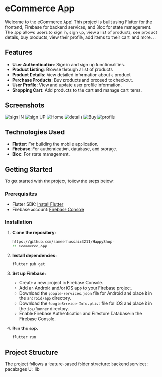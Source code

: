 # eCommerce App

Welcome to the eCommerce App! This project is built using Flutter for the frontend, Firebase for backend services, and Bloc for state management. The app allows users to sign in, sign up, view a list of products, see product details, buy products, view their profile, add items to their cart, and more.
..

## Features

- **User Authentication**: Sign in and sign up functionalities.
- **Product Listing**: Browse through a list of products.
- **Product Details**: View detailed information about a product.
- **Purchase Products**: Buy products and proceed to checkout.
- **User Profile**: View and update user profile information.
- **Shopping Cart**: Add products to the cart and manage cart items.

## Screenshots


![sign IN](/happy_shop/assects/images/pic.jpeg)
![sign UP](/happy_shop/assects/images/pic1.jpeg)
![Home](/happy_shop/assects/images/pic2.jpeg)
![details](/happy_shop/assects/images/pic3.jpeg)
![Buy](/happy_shop/assects/images/pic4.jpeg)
![profile](/happy_shop/assects/images/pic5.jpeg)


## Technologies Used

- **Flutter**: For building the mobile application.
- **Firebase**: For authentication, database, and storage.
- **Bloc**: For state management.

## Getting Started

To get started with the project, follow the steps below:

### Prerequisites

- Flutter SDK: [Install Flutter](https://flutter.dev/docs/get-started/install)
- Firebase account: [Firebase Console](https://console.firebase.google.com/)

### Installation

1. **Clone the repository:**

    ```bash
    https://github.com/sameerhussain3211/HappyShop-
    cd ecommerce_app
    ```

2. **Install dependencies:**

    ```bash
    flutter pub get
    ```

3. **Set up Firebase:**

    - Create a new project in Firebase Console.
    - Add an Android and/or iOS app to your Firebase project.
    - Download the `google-services.json` file for Android and place it in the `android/app` directory.
    - Download the `GoogleService-Info.plist` file for iOS and place it in the `ios/Runner` directory.
    - Enable Firebase Authentication and Firestore Database in the Firebase Console.

4. **Run the app:**

    ```bash
    flutter run
    ```

## Project Structure

The project follows a feature-based folder structure:
backend services: pacakages
UI: lib
